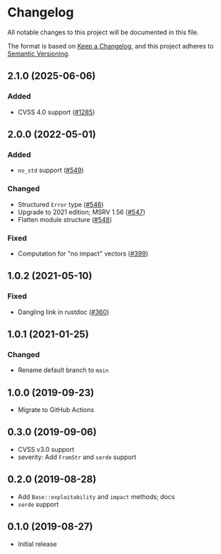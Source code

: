 # Changelog
All notable changes to this project will be documented in this file.

The format is based on [Keep a Changelog](https://keepachangelog.com/en/1.0.0/),
and this project adheres to [Semantic Versioning](https://semver.org/spec/v2.0.0.html).

## 2.1.0 (2025-06-06)
### Added
- CVSS 4.0 support ([#1285])

[#1285]: https://github.com/rustsec/rustsec/pull/1285

## 2.0.0 (2022-05-01)
### Added
- `no_std` support ([#549])

### Changed
- Structured `Error` type ([#546])
- Upgrade to 2021 edition; MSRV 1.56 ([#547])
- Flatten module structure ([#548])

### Fixed
- Computation for "no impact" vectors ([#399])

[#399]: https://github.com/RustSec/rustsec/pull/399
[#546]: https://github.com/RustSec/rustsec/pull/546
[#547]: https://github.com/RustSec/rustsec/pull/547
[#548]: https://github.com/RustSec/rustsec/pull/548
[#549]: https://github.com/RustSec/rustsec/pull/549

## 1.0.2 (2021-05-10)
### Fixed
- Dangling link in rustdoc ([#360])

[#360]: https://github.com/RustSec/rustsec/pull/360

## 1.0.1 (2021-01-25)
### Changed
- Rename default branch to `main`

## 1.0.0 (2019-09-23)
- Migrate to GitHub Actions

## 0.3.0 (2019-09-06)
- CVSS v3.0 support
- severity: Add `FromStr` and `serde` support

## 0.2.0 (2019-08-28)
- Add `Base::exploitability` and `impact` methods; docs
- `serde` support

## 0.1.0 (2019-08-27)
- Initial release
